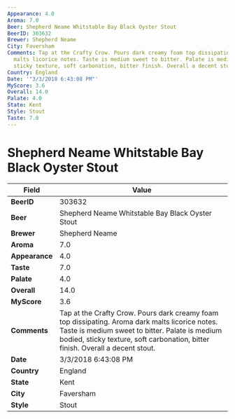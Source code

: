 ```yaml
---
Appearance: 4.0
Aroma: 7.0
Beer: Shepherd Neame Whitstable Bay Black Oyster Stout
BeerID: 303632
Brewer: Shepherd Neame
City: Faversham
Comments: Tap at the Crafty Crow. Pours dark creamy foam top dissipating. Aroma dark
  malts licorice notes. Taste is medium sweet to bitter. Palate is medium bodied,
  sticky texture, soft carbonation, bitter finish. Overall a decent stout.
Country: England
Date: '"3/3/2018 6:43:08 PM"'
MyScore: 3.6
Overall: 14.0
Palate: 4.0
State: Kent
Style: Stout
Taste: 7.0
---
```


# Shepherd Neame Whitstable Bay Black Oyster Stout

| Field         | Value |
|---------------|-------|
| **BeerID** | 303632 |
| **Beer** | Shepherd Neame Whitstable Bay Black Oyster Stout |
| **Brewer** | Shepherd Neame |
| **Aroma** | 7.0 |
| **Appearance** | 4.0 |
| **Taste** | 7.0 |
| **Palate** | 4.0 |
| **Overall** | 14.0 |
| **MyScore** | 3.6 |
| **Comments** | Tap at the Crafty Crow. Pours dark creamy foam top dissipating. Aroma dark malts licorice notes. Taste is medium sweet to bitter. Palate is medium bodied, sticky texture, soft carbonation, bitter finish. Overall a decent stout. |
| **Date** | 3/3/2018 6:43:08 PM |
| **Country** | England |
| **State** | Kent |
| **City** | Faversham |
| **Style** | Stout |
